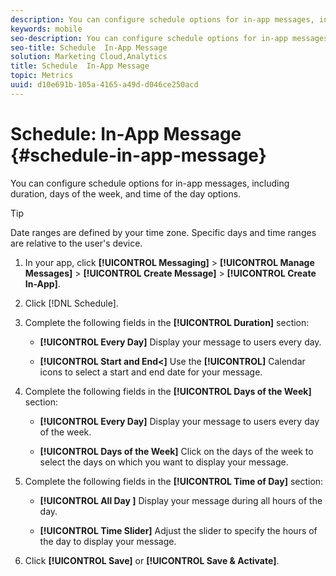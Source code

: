 ```yaml
---
description: You can configure schedule options for in-app messages, including duration, days of the week, and time of the day options.
keywords: mobile
seo-description: You can configure schedule options for in-app messages, including duration, days of the week, and time of the day options.
seo-title: Schedule  In-App Message
solution: Marketing Cloud,Analytics
title: Schedule  In-App Message
topic: Metrics
uuid: d10e691b-105a-4165-a49d-d046ce250acd
---
```


# Schedule: In-App Message {#schedule-in-app-message}

You can configure schedule options for in-app messages, including duration, days of the week, and time of the day options.

>[!TIP]
>
>Date ranges are defined by your time zone. Specific days and time ranges are relative to the user's device.

1. In your app, click **[!UICONTROL Messaging]** > **[!UICONTROL Manage Messages]** > **[!UICONTROL Create Message]** > **[!UICONTROL Create In-App]**.
1. Click [!DNL Schedule].
1. Complete the following fields in the **[!UICONTROL Duration]** section:

    * **[!UICONTROL Every Day]**
    Display your message to users every day.

    * **[!UICONTROL Start and End<]**
    Use the **[!UICONTROL]** Calendar icons to select a start and end date for your message.

1. Complete the following fields in the **[!UICONTROL Days of the Week]** section:

    * **[!UICONTROL Every Day]**
    Display your message to users every day of the week.

    * **[!UICONTROL Days of the Week]**
    Click on the days of the week to select the days on which you want to display your message.

1. Complete the following fields in the **[!UICONTROL Time of Day]** section:

    * **[!UICONTROL All Day ]**
    Display your message during all hours of the day.

    * **[!UICONTROL Time Slider]**
    Adjust the slider to specify the hours of the day to display your message.

1. Click **[!UICONTROL Save]** or **[!UICONTROL Save & Activate]**.
